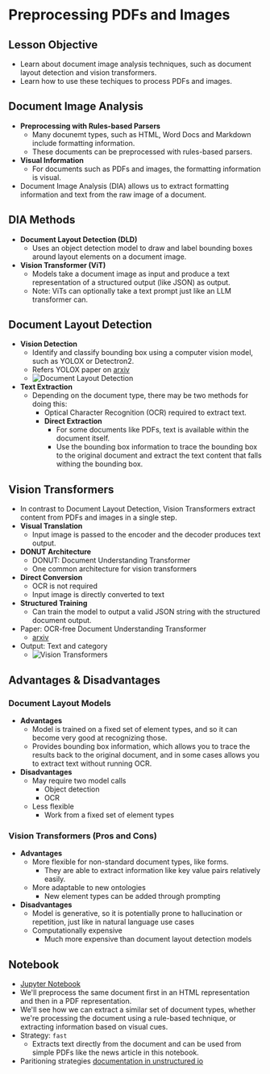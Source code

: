 # Preprocessing PDFs and Images

## Lesson Objective

- Learn about document image analysis techniques, such as document layout detection and vision transformers.
- Learn how to use these techiques to process PDFs and images.

## Document Image Analysis

- **Preprocessing with Rules-based Parsers**
  - Many docunemt types, such as HTML, Word Docs and Markdown include formatting information.
  - These documents can be preprocessed with rules-based parsers.
- **Visual Information**
  - For documents such as PDFs and images, the formatting information is visual.
- Document Image Analysis (DIA) allows us to extract formatting information and text from the raw image of a document.

## DIA Methods

- **Document Layout Detection (DLD)**
  - Uses an object detection model to draw and label bounding boxes around layout elements on a document image.
- **Vision Transformer (ViT)**
  - Models take a document image as input and produce a text representation of a structured output (like JSON) as output.
  - Note: ViTs can optionally take a text prompt just like an LLM transformer can.

## Document Layout Detection

- **Vision Detection**
  - Identify and classify bounding box using a computer vision model, such as YOLOX or Detectron2.
  - Refers YOLOX paper on [arxiv](https://arxiv.org/abs/2107.08430)
  - ![Document Layout Detection](../images/4_0.png)
- **Text Extraction**
  - Depending on the document type, there may be two methods for doing this:
    - Optical Character Recognition (OCR) required to extract text.
    - **Direct Extraction**
      - For some documents like PDFs, text is available within the document itself.
      - Use the bounding box information to trace the bounding box to the original document and extract the text content that falls withing the bounding box.

## Vision Transformers

- In contrast to Document Layout Detection, Vision Transformers extract content from PDFs and images in a single step.
- **Visual Translation**
  - Input image is passed to the encoder and the decoder produces text output.
- **DONUT Architecture**
  - DONUT: Document Understanding Transformer
  - One common architecture for vision transformers
- **Direct Conversion**
  - OCR is not required
  - Input image is directly converted to text
- **Structured Training**
  - Can train the model to output a valid JSON string with the structured document output.
- Paper: OCR-free Document Understanding Transformer
  - [arxiv](https://arxiv.org/abs/2111.15664)
- Output: Text and category
  - ![Vision Transformers](../images/4_1.png)

## Advantages & Disadvantages

### Document Layout Models

- **Advantages**
  - Model is trained on a fixed set of element types, and so it can become very good at recognizing those.
  - Provides bounding box information, which allows you to trace the results back to the original document, and in some cases allows you to extract text without running OCR.
- **Disadvantages**
  - May require two model calls
    - Object detection
    - OCR
  - Less flexible
    - Work from a fixed set of element types

### Vision Transformers (Pros and Cons)

- **Advantages**
  - More flexible for non-standard document types, like forms.
    - They are able to extract information like key value pairs relatively easily.
  - More adaptable to new ontologies
    - New element types can be added through prompting
- **Disadvantages**
  - Model is generative, so it is potentially prone to hallucination or repetition, just like in natural language use cases
  - Computationally expensive
    - Much more expensive than document layout detection models

## Notebook

- [Jupyter Notebook](../code/Lesson_4_Student.ipynb)
- We'll preprocess the same document first in an HTML representation and then in a PDF representation.
- We'll see how we can extract a similar set of document types, whether we're processing the document using a rule-based technique, or extracting information based on visual cues.
- Strategy: `fast`
  - Extracts text directly from the document and can be used from simple PDFs like the news article in this notebook.
- Paritioning strategies [documentation in unstructured io](https://docs.unstructured.io/api-reference/api-services/partitioning)
